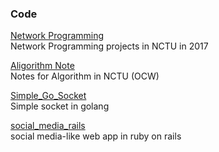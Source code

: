 ### Code  
[Network Programming](https://github.com/poyichou/np_project)  
Network Programming projects in NCTU in 2017    
  
[Aligorithm Note](https://github.com/poyichou/aligorithm_note)  
Notes for Algorithm in NCTU (OCW)  
  
[Simple_Go_Socket](https://github.com/poyichou/Simple_Go_Socket)  
Simple socket in golang  
  
[social_media_rails](https://github.com/poyichou/social_media_rails)  
social media-like web app in ruby on rails  

